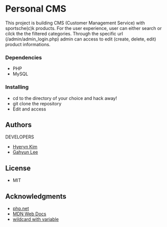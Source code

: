 # Personal CMS

This project is building CMS (Customer Management Service) with sportsche(c)k products. For the user experience, user can either search or cilck the the filtered categories. Through the specific url (/admin/admin_login.php) admin can access to edit (create, delete, edit) product informations. 

### Dependencies

* PHP
* MySQL

### Installing

* cd to the directory of your choice and hack away!
* git clone the repository 
* Edit and access

## Authors

DEVELOPERS
* [Hyeryn Kim](https://github.com/hrk9501)
* [Gahyun Lee](https://github.com/Gahyunlee23)

## License
* MIT

## Acknowledgments

* [php.net](https://www.php.net/)
* [MDN Web Docs](https://developer.mozilla.org/en-US/)
* [wildcard with variable](https://stackoverflow.com/questions/16255657/pdo-prepared-statements-with-wildcards)
